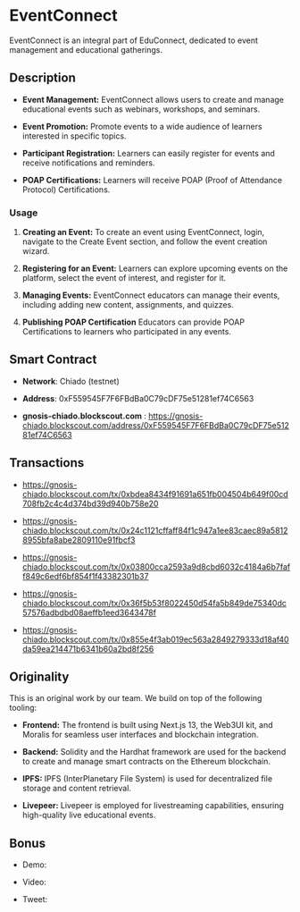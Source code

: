 # EventConnect

EventConnect is an integral part of EduConnect, dedicated to event management and educational gatherings.

## Description

- **Event Management:** EventConnect allows users to create and manage educational events such as webinars, workshops, and seminars.

- **Event Promotion:** Promote events to a wide audience of learners interested in specific topics.

- **Participant Registration:** Learners can easily register for events and receive notifications and reminders.

- **POAP Certifications:** Learners will receive POAP (Proof of Attendance Protocol) Certifications.

### Usage

1. **Creating an Event:** To create an event using EventConnect, login, navigate to the Create Event section, and follow the event creation wizard.

2. **Registering for an Event:** Learners can explore upcoming events on the platform, select the event of interest, and register for it.

3. **Managing Events:** EventConnect educators can manage their events, including adding new content, assignments, and quizzes.

4. **Publishing POAP Certification** Educators can provide POAP Certifications to learners who participated in any events.

## Smart Contract

- **Network**: Chiado (testnet)

- **Address**: 0xF559545F7F6FBdBa0C79cDF75e51281ef74C6563

- **gnosis-chiado.blockscout.com** : https://gnosis-chiado.blockscout.com/address/0xF559545F7F6FBdBa0C79cDF75e51281ef74C6563

## Transactions

- https://gnosis-chiado.blockscout.com/tx/0xbdea8434f91691a651fb004504b649f00cd708fb2c4c4d374bd39d940b758e20

- https://gnosis-chiado.blockscout.com/tx/0x24c1121cffaff84f1c947a1ee83caec89a58128955bfa8abe2809110e91fbcf3

- https://gnosis-chiado.blockscout.com/tx/0x03800cca2593a9d8cbd6032c4184a6b7faff849c6edf6bf854f1f43382301b37

- https://gnosis-chiado.blockscout.com/tx/0x36f5b53f8022450d54fa5b849de75340dc57576adbdbd08aeffb1eed3643478f

- https://gnosis-chiado.blockscout.com/tx/0x855e4f3ab019ec563a2849279333d18af40da59ea214471b6341b60a2bd8f256

## Originality

This is an original work by our team. We build on top of the following tooling:

- **Frontend:** The frontend is built using Next.js 13, the Web3UI kit, and Moralis for seamless user interfaces and blockchain integration.

- **Backend:** Solidity and the Hardhat framework are used for the backend to create and manage smart contracts on the Ethereum blockchain.

- **IPFS:** IPFS (InterPlanetary File System) is used for decentralized file storage and content retrieval.

- **Livepeer:** Livepeer is employed for livestreaming capabilities, ensuring high-quality live educational events.

## Bonus

- Demo: <Link>

- Video: <Link>

- Tweet: <Link>
